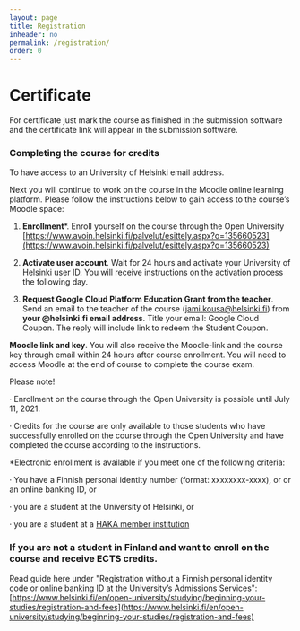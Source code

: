 ```yaml
---
layout: page
title: Registration
inheader: no
permalink: /registration/
order: 0
---
```


# Certificate #

For certificate just mark the course as finished in the submission software and the certificate link will appear in the submission software.

### Completing the course for credits ###

To have access to an University of Helsinki email address.

Next you will continue to work on the course in the Moodle online learning platform. Please follow the instructions below to gain access to the course’s Moodle space:

1. **Enrollment***. Enroll yourself on the course through the Open University [https://www.avoin.helsinki.fi/palvelut/esittely.aspx?o=135660523](https://www.avoin.helsinki.fi/palvelut/esittely.aspx?o=135660523)

2. **Activate user account**. Wait for 24 hours and activate your University of Helsinki user ID. You will receive instructions on the activation process the following day.

3. **Request Google Cloud Platform Education Grant from the teacher**. Send an email to the teacher of the course (jami.kousa@helsinki.fi) from **your @helsinki.fi email address**. Title your email: Google Cloud Coupon. The reply will include link to redeem the Student Coupon.

**Moodle link and key**. You will also receive the Moodle-link and the course key through email within 24 hours after course enrollment. You will need to access Moodle at the end of course to complete the course exam.

Please note!

· Enrollment on the course through the Open University is possible until July 11, 2021.

· Credits for the course are only available to those students who have successfully enrolled on the course through the Open University and have completed the course according to the instructions.

*Electronic enrollment is available if you meet one of the following criteria:

· You have a Finnish personal identity number (format: xxxxxxxx-xxxx), or or an online banking ID, or

· you are a student at the University of Helsinki, or 

· you are a student at a [HAKA member institution](https://wiki.eduuni.fi/display/CSCHAKA/Members+and+partners)

### If you are not a student in Finland and want to enroll on the course and receive ECTS credits. ###

Read guide here under "Re­gis­tra­tion without a Finnish per­sonal identity code or on­line bank­ing ID at the Uni­versity’s Ad­mis­sions Services": [https://www.helsinki.fi/en/open-university/studying/beginning-your-studies/registration-and-fees](https://www.helsinki.fi/en/open-university/studying/beginning-your-studies/registration-and-fees)
